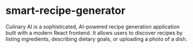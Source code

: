 # smart-recipe-generator
Culinary AI is a sophisticated, AI-powered recipe generation application built with a modern React frontend. It allows users to discover recipes by listing ingredients, describing dietary goals, or uploading a photo of a dish.
